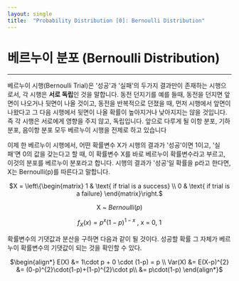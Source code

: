 ```yaml
---
layout: single
title:  "Probability Distribution [0]: Bernoulli Distribution"
---
```


# 베르누이 분포 (Bernoulli Distribution)

---
베르누이 시행(Bernoulli Trial)은 '성공'과 '실패'의 두가지 결과만이 존재하는 시행으로서, 각 시행은 **서로 독립**인 것을 말합니다. 동전 던지기를 예를 들때, 동전을 던지면 앞면이 나오거나 뒷면이 나올 것이고, 동전을 반복적으로 던졌을 때, 먼저 시행에서 앞면이 나왔다고 그 다음 시행에서 뒷면이 나올 확률이 높아지거나 낮아지지는 않을 것입니다. 즉 각 시행은 서로에게 영향을 주지 않고, 독립입니다. 앞으로 다루게 될 이항 분포, 기하 분포, 음이항 분포 모두 베르누이 시행을 전제로 하고 있습니다 

이제 한 베르누이 시행에서, 어떤 확률변수 X가 시행의 결과가 '성공'이면 1이고, '실패'면 0의 값을 갖는다고 할 때, 이 확률변수 X를 바로 베르누이 확률변수라고 부르고, 이것의 분포를 베르누이 분포라고 합니다. 시행의 결과가 '성공'일 확률을 p라고 한다면, X는 Bernoulli(p)를 따른다고 말합니다.

<div style="text-align:center">

$X = \left\{\begin{matrix}
1 & \text{ if trial is a success} \\ 
0 & \text{ if trial is a failure}
\end{matrix}\right.$

 X ~ $Bernoulli(p)$

$f_{X}(x) = p^x(1-p)^{1-x}$ , x = 0, 1 
</div>

확률변수의 기댓값과 분산을 구하면 다음과 같이 될 것이다. 성공할 확률 그 자체가 베르누이 확률변수의 기댓값이 되는 것을 확인할 수 있다.

<div style="text-align:center">
$\begin{align*}
E(X) &= 1\cdot p + 0 \cdot (1-p) = p \\
Var(X) &= E(X-p)^{2}
 &= (0-p)^{2}\cdot(1-p)+(1-p)^{2}\cdot p\\
 &= p\cdot(1-p)
\end{align*}$
</div>